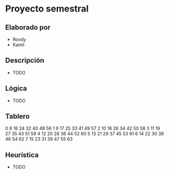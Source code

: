 # Proyecto semestral

## Elaborado por
- Roody
- Kamil

## Descripción
- TODO

## Lógica
- TODO

## Tablero
0  8   16  24  32  40  48  56
1  9   17  25  33  41  49  57
2  10  18  26  34  42  50  58
3  11  19  27  35  43  51  59
4  12  20  28  36  44  52  60
5  13  21  29  37  45  53  61
6  14  22  30  38  46  54  62
7  15  23  31  39  47  55  63

## Heurística
- TODO